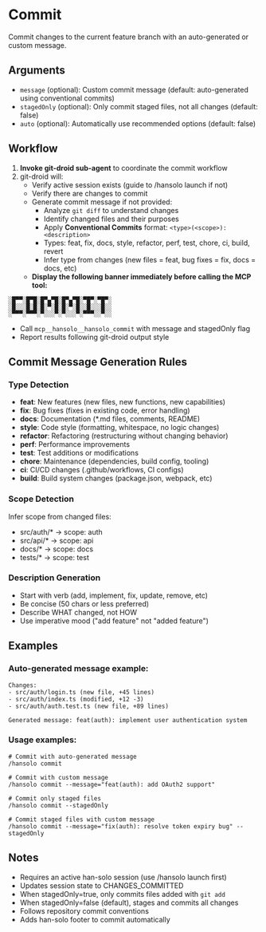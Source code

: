 # Commit

Commit changes to the current feature branch with an auto-generated or custom message.

## Arguments

- `message` (optional): Custom commit message (default: auto-generated using conventional commits)
- `stagedOnly` (optional): Only commit staged files, not all changes (default: false)
- `auto` (optional): Automatically use recommended options (default: false)

## Workflow

1. **Invoke git-droid sub-agent** to coordinate the commit workflow
2. git-droid will:
   - Verify active session exists (guide to /hansolo launch if not)
   - Verify there are changes to commit
   - Generate commit message if not provided:
     - Analyze `git diff` to understand changes
     - Identify changed files and their purposes
     - Apply **Conventional Commits** format: `<type>(<scope>): <description>`
     - Types: feat, fix, docs, style, refactor, perf, test, chore, ci, build, revert
     - Infer type from changes (new files = feat, bug fixes = fix, docs = docs, etc)
   - **Display the following banner immediately before calling the MCP tool:**

```
░█▀▀░█▀█░█▀▄▀█░█▀▄▀█░▀█▀░▀█▀░
░█░░░█░█░█░▀░█░█░▀░█░░█░░░█░░
░▀▀▀░▀▀▀░▀░░░▀░▀░░░▀░▀▀▀░░▀░░
```

   - Call `mcp__hansolo__hansolo_commit` with message and stagedOnly flag
   - Report results following git-droid output style

## Commit Message Generation Rules

### Type Detection
- **feat**: New features (new files, new functions, new capabilities)
- **fix**: Bug fixes (fixes in existing code, error handling)
- **docs**: Documentation (*.md files, comments, README)
- **style**: Code style (formatting, whitespace, no logic changes)
- **refactor**: Refactoring (restructuring without changing behavior)
- **perf**: Performance improvements
- **test**: Test additions or modifications
- **chore**: Maintenance (dependencies, build config, tooling)
- **ci**: CI/CD changes (.github/workflows, CI configs)
- **build**: Build system changes (package.json, webpack, etc)

### Scope Detection
Infer scope from changed files:
- src/auth/* → scope: auth
- src/api/* → scope: api
- docs/* → scope: docs
- tests/* → scope: test

### Description Generation
- Start with verb (add, implement, fix, update, remove, etc)
- Be concise (50 chars or less preferred)
- Describe WHAT changed, not HOW
- Use imperative mood ("add feature" not "added feature")

## Examples

### Auto-generated message example:
```
Changes:
- src/auth/login.ts (new file, +45 lines)
- src/auth/index.ts (modified, +12 -3)
- src/auth/auth.test.ts (new file, +89 lines)

Generated message: feat(auth): implement user authentication system
```

### Usage examples:
```
# Commit with auto-generated message
/hansolo commit

# Commit with custom message
/hansolo commit --message="feat(auth): add OAuth2 support"

# Commit only staged files
/hansolo commit --stagedOnly

# Commit staged files with custom message
/hansolo commit --message="fix(auth): resolve token expiry bug" --stagedOnly
```

## Notes

- Requires an active han-solo session (use /hansolo launch first)
- Updates session state to CHANGES_COMMITTED
- When stagedOnly=true, only commits files added with `git add`
- When stagedOnly=false (default), stages and commits all changes
- Follows repository commit conventions
- Adds han-solo footer to commit automatically
